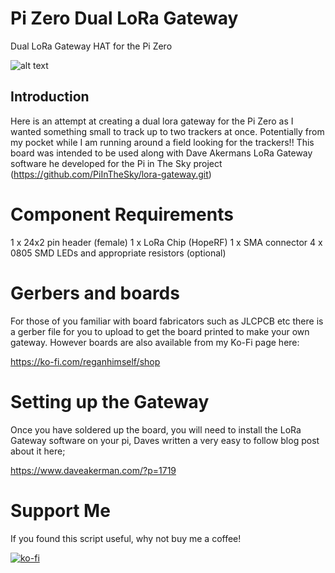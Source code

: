 # Pi Zero Dual LoRa Gateway
Dual LoRa Gateway HAT for the Pi Zero

![alt text](https://github.com/reganhimself/Pi-Zero-Dual-LoRa/blob/main/TopBoard.png)

## Introduction
Here is an attempt at creating a dual lora gateway for the Pi Zero as I wanted something small to track up to two trackers at once. Potentially from my pocket while I am running around a field looking for the trackers!! This board was intended to be used along with Dave Akermans LoRa Gateway software he developed for the Pi in The Sky project (https://github.com/PiInTheSky/lora-gateway.git) 

# Component Requirements 
1 x 24x2 pin header (female) 
1 x LoRa Chip (HopeRF) 
1 x SMA connector 
4 x 0805 SMD LEDs and appropriate resistors (optional) 

# Gerbers and boards 
For those of you familiar with board fabricators such as JLCPCB etc there is a gerber file for you to upload to get the board printed to make your own gateway. However boards are also available from my Ko-Fi page here: 

https://ko-fi.com/reganhimself/shop

# Setting up the Gateway
Once you have soldered up the board, you will need to install the LoRa Gateway software on your pi, Daves written a very easy to follow blog post about it here; 

https://www.daveakerman.com/?p=1719


# Support Me

If you found this script useful, why not buy me a coffee! 

[![ko-fi](https://www.ko-fi.com/img/githubbutton_sm.svg)](https://ko-fi.com/O4O01FC9U)

